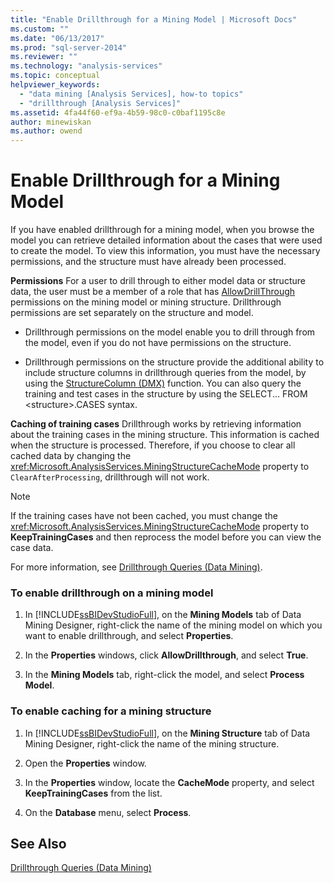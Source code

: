 ```yaml
---
title: "Enable Drillthrough for a Mining Model | Microsoft Docs"
ms.custom: ""
ms.date: "06/13/2017"
ms.prod: "sql-server-2014"
ms.reviewer: ""
ms.technology: "analysis-services"
ms.topic: conceptual
helpviewer_keywords: 
  - "data mining [Analysis Services], how-to topics"
  - "drillthrough [Analysis Services]"
ms.assetid: 4fa44f60-ef9a-4b59-98c0-c0baf1195c8e
author: minewiskan
ms.author: owend
---
```

# Enable Drillthrough for a Mining Model
  If you have enabled drillthrough for a mining model, when you browse the model you can retrieve detailed information about the cases that were used to create the model. To view this information, you must have the necessary permissions, and the structure must have already been processed.  
  
 **Permissions** For a user to drill through to either model data or structure data, the user must be a member of a role that has [AllowDrillThrough](https://docs.microsoft.com/bi-reference/assl/properties/allowdrillthrough-element-assl) permissions on the mining model or mining structure. Drillthrough permissions are set separately on the structure and model.  
  
-   Drillthrough permissions on the model enable you to drill through from the model, even if you do not have permissions on the structure.  
  
-   Drillthrough permissions on the structure provide the additional ability to include structure columns in drillthrough queries from the model, by using the [StructureColumn &#40;DMX&#41;](/sql/dmx/structurecolumn-dmx) function. You can also query the training and test cases in the structure by using the SELECT... FROM \<structure>.CASES syntax.  
  
 **Caching of training cases** Drillthrough works by retrieving information about the training cases in the mining structure. This information is cached when the structure is processed. Therefore, if you choose to clear all cached data by changing the <xref:Microsoft.AnalysisServices.MiningStructureCacheMode> property to `ClearAfterProcessing`, drillthrough will not work.  
  
> [!NOTE]  
>  If the training cases have not been cached, you must change the <xref:Microsoft.AnalysisServices.MiningStructureCacheMode> property to **KeepTrainingCases** and then reprocess the model before you can view the case data.  
  
 For more information, see [Drillthrough Queries &#40;Data Mining&#41;](drillthrough-queries-data-mining.md).  
  
### To enable drillthrough on a mining model  
  
1.  In [!INCLUDE[ssBIDevStudioFull](../../includes/ssbidevstudiofull-md.md)], on the **Mining Models** tab of Data Mining Designer, right-click the name of the mining model on which you want to enable drillthrough, and select **Properties**.  
  
2.  In the **Properties** windows, click **AllowDrillthrough**, and select **True**.  
  
3.  In the **Mining Models** tab, right-click the model, and select **Process Model**.  
  
### To enable caching for a mining structure  
  
1.  In [!INCLUDE[ssBIDevStudioFull](../../includes/ssbidevstudiofull-md.md)], on the **Mining Structure** tab of Data Mining Designer, right-click the name of the mining structure.  
  
2.  Open the **Properties** window.  
  
3.  In the **Properties** window, locate the **CacheMode** property, and select **KeepTrainingCases** from the list.  
  
4.  On the **Database** menu, select **Process**.  
  
## See Also  
 [Drillthrough Queries &#40;Data Mining&#41;](drillthrough-queries-data-mining.md)  
  
  
